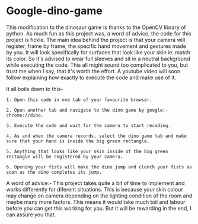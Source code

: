# Google-dino-game
This modification to the dinosaur game is thanks to the OpenCV library of python. As much fun as this project was, a word of advice, the code for this project is fickle. The main idea behind the project is that your camera will register, frame by frame, the specific hand movement and gestures made by you. It will look specifically for surfaces that look like your skin ie. match its color. So it's advised to wear full sleeves and sit in a neutral background while executing the code. This all might sound too complicated to you, but trust me when I say, that it's worth the effort. A youtube video will soon follow explaining how exactly to execute the code and make use of it.

It all boils down to this-

    1. Open this code in one tab of your favourite browser.
    
    2. Open another tab and navigate to the dino game by google:- chrome://dino.
    
    3. Execute the code and wait for the camera to start recoding.
    
    4. As and when the camera records, select the dino game tab and make sure that your hand is inside the big green rectangle.
    
    5. Anything that looks like your skin inside of the big green rectangle will be registered by your camera. 
    
    6. Opening your fists will make the dino jump and clench your fists as soon as the dino completes its jump.
    
 A word of advice:-
     This project takes quite a bit of time to implement and works differently for diferent situations. This is because your skin colour may change on camera depending on the lighting condition of the room and maybe many more factors. This means it would take much toil and labour before you can get this working for you. But it will be rewarding in the end, I can assure you that.
    
